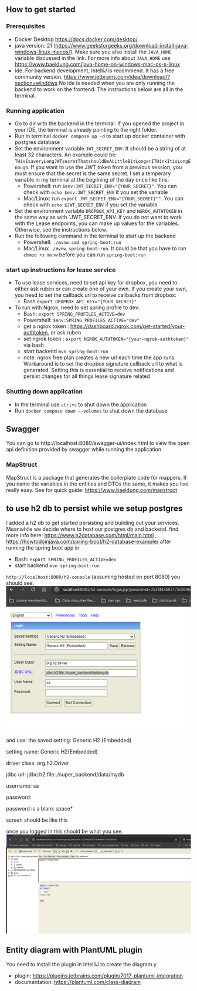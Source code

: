 ## How to get started

### Prerequisites
- Docker Desktop https://docs.docker.com/desktop/
- java version: 21 (https://www.geeksforgeeks.org/download-install-java-windows-linux-macos/). Make sure you also install the `JAVA_HOME` variable discussed in the link. For more info about `JAVA_HOME` use https://www.baeldung.com/java-home-on-windows-mac-os-x-linux
- ide. For backend development, IntelliJ is recommend. It has a free community version. https://www.jetbrains.com/idea/download/?section=windows No ide is needed when you are only running the backend to work on the frontend. The instructions below are all in the terminal.

### Running application
- Go to dir with the backend in the terminal. If you opened the project in your IDE, the terminal is already pointing to the right folder. 
- Run in terminal `docker compose up -d` to start up docker container with postgres database
- Set the environment variable `JWT_SECRET_ENV`. It should be a string of at least 32 characters. An example could be: `THisIsaveryLongJWTsecretThatshouldBeALittleBitLongerITHinkItisLongEnough`. If you want to use the JWT token from a previous session, you must ensure that the secret is the same secret. I set a temperary variable in my terminal at the begiining of the day once like this: 
  - Powershell: run `$env:JWT_SECRET_ENV="{YOUR_SECRET}"`. You can check with `echo $env:JWT_SECRET_ENV` if you set the variable
  - Mac/Linux: run `export JWT_SECRET_ENV="{YOUR_SECRET}""`. You can check with `echo $JWT_SECRET_ENV` if you set the variable
- Set the environment variable `DROPBOX_API_KEY` and `NGROK_AUTHTOKEN` in the same way as with `JWT_SECRET_ENV. If you do not want to work with the Lease endpoints, you can make up values for the variables. Otherwise, see the instructions below.
- Run the following command in the terminal to start up the backend
  - Powershell: `./mvnw.cmd spring-boot:run`
  - Mac/Linux `./mvnw spring-boot:run`. It could be that you have to run `chmod +x mvnw` before you can run `spring-boot:run`

### start up instructions for lease service
- To use lease services, need to set api key for dropbox, you need to either ask ruben or can create one of your own. If you create your own, you need to set the callback url to receive callbacks from dropbox:
  - Bash `export DROPBOX_API_KEY="{YOUR_SECRET}"` 
- To run with Ngrok, need to set spring profile to dev: 
  - Bash: `export SPRING_PROFILES_ACTIVE=dev`
  - Powershell: `$env:SPRING_PROFILES_ACTIVE="dev"`
  - get a ngrok token : https://dashboard.ngrok.com/get-started/your-authtoken, or ask ruben
  - set ngrok token : `export NGROK_AUTHTOKEN="{your-ngrok-authtoken}"` via bash
  - start backend `mvn spring-boot:run`
  - note: ngrok free plan creates a new url each time the app runs. Workaround is to set the dropbox signature callback url to what is generated. Setting this is essential to receive notifications and persist changes for all things lease signature related

### Shutting down application
- In the terminal use `ctrl+c` to shut down the application
- Run `docker compose down --volumes` to shut down the database

## Swagger

You can go to http://localhost:8080/swagger-ui/index.html to view the open api definition provided by swagger while running the application

### MapStruct

MapStruct is a package that generates the boilerplate code for mappers. If you name the variables in the entities and DTOs the same, it makes you live really easy. See for quick guide: https://www.baeldung.com/mapstruct


## to use h2 db to persist while we setup postgres
I added a h2 db to get started persisting and building out your services. Meanwhile we decide where to host our postgres db and backend.
find more info here: https://www.h2database.com/html/main.html , https://howtodoinjava.com/spring-boot/h2-database-example/
after running the spring boot app in
- Bash: `export SPRING_PROFILES_ACTIVE=dev`
- start backend `mvn spring-boot:run`

``http://localhost:8080/h2-console`` (assuming hosted on port 8080)
you should see: 
![img.png](img.png)

and use:
the saved setting: Generic H2 (Embedded)

setting name: Generic H2(Embedded)

driver class: org.h2.Driver

jdbc url: jdbc:h2:file:./super_backend/data/mydb

username: sa

password:

password is a blank space*  

screen should be like this

once you logged in this should be what you see. 
![img_1.png](img_1.png)


## Entity diagram with PlantUML plugin

You need to install the plugin in IntelliJ to create the diagram.y

 - plugin: https://plugins.jetbrains.com/plugin/7017-plantuml-integration
 - documentation: https://plantuml.com/class-diagram
